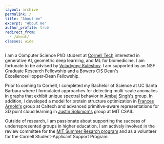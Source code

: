 ```yaml
---
layout: archive
permalink: /
title: "About me"
excerpt: "About me"
author_profile: true
redirect_from: 
  - /about/
classes: wide
---
```


I am a Computer Science PhD student at <a href="https://tech.cornell.edu/">Cornell Tech</a> interested in generative AI, geometric deep learning, and ML for biomedicine. I am fortunate to be advised by <a href="https://www.cs.cornell.edu/~kuleshov/">Volodymyr Kuleshov</a>. I am supported by an NSF Graduate Research Fellowship and a Bowers CIS Dean's Excellence/Hopper-Dean Fellowship.

Prior to coming to Cornell, I completed my Bachelor of Science at UC Santa Barbara where I formulated approaches for detecting multi-scale anomalies in graphs that exhibit unique spectral behavior in <a href="https://sites.cs.ucsb.edu/~ambuj/">Ambuj Singh's</a> group. In addition, I developed a model for protein structure optimization in <a href="https://cce.caltech.edu/people/frances-h-arnold">Frances Arnold's</a> group at Caltech and advanced primitive-aware representations for 3D point cloud learning in <a href="https://people.csail.mit.edu/jsolomon/">Justin Solomon's</a> group at MIT CSAIL.

Outside of research, I am passionate about supporting the success of underrepresented groups in higher education. I am actively involved in the review committee for the <a href="https://oge.mit.edu/msrp/">MIT Summer Resarch program</a> and as a volunteer for the Cornell Student-Applicant Support Program.